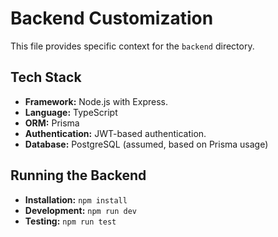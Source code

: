 # Backend Customization

This file provides specific context for the `backend` directory.

## Tech Stack

- **Framework:** Node.js with Express.
- **Language:** TypeScript
- **ORM:** Prisma
- **Authentication:** JWT-based authentication.
- **Database:** PostgreSQL (assumed, based on Prisma usage)

## Running the Backend

- **Installation:** `npm install`
- **Development:** `npm run dev`
- **Testing:** `npm run test`
